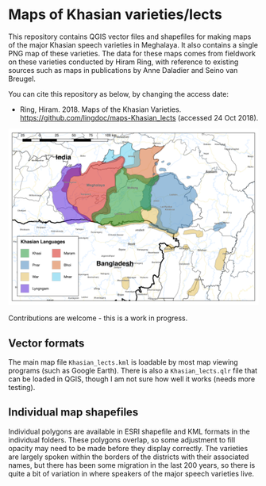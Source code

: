 # Maps of Khasian varieties/lects

This repository contains QGIS vector files and shapefiles for making maps of the major Khasian speech varieties in Meghalaya. It also contains a single PNG map of these varieties. The data for these maps comes from fieldwork on these varieties conducted by Hiram Ring, with reference to existing sources such as maps in publications by Anne Daladier and Seino van Breugel.

 You can cite this repository as below, by changing the access date:
- Ring, Hiram. 2018. Maps of the Khasian Varieties. https://github.com/lingdoc/maps-Khasian_lects (accessed 24 Oct 2018).

![Map of Khasian Varieties](Khasian_lects.png)

Contributions are welcome - this is a work in progress.

## Vector formats
The main map file `Khasian_lects.kml` is loadable by most map viewing programs (such as Google Earth). There is also a `Khasian_lects.qlr` file that can be loaded in QGIS, though I am not sure how well it works (needs more testing).

## Individual map shapefiles
Individual polygons are available in ESRI shapefile and KML formats in the individual folders. These polygons overlap, so some adjustment to fill opacity may need to be made before they display correctly. The varieties are largely spoken within the borders of the districts with their associated names, but there has been some migration in the last 200 years, so there is quite a bit of variation in where speakers of the major speech varieties live.
